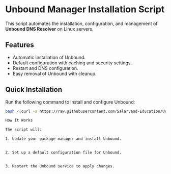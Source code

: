 # Unbound Manager Installation Script  

This script automates the installation, configuration, and management of **Unbound DNS Resolver** on Linux servers.  

## Features  
- Automatic installation of Unbound.  
- Default configuration with caching and security settings.  
- Restart and DNS configuration.  
- Easy removal of Unbound with cleanup.  

## Quick Installation  

Run the following command to install and configure Unbound:  

```bash  
bash <(curl -s https://raw.githubusercontent.com/Salarvand-Education/Unbound/main/install.sh)

How It Works

The script will:

1. Update your package manager and install Unbound.


2. Set up a default configuration file for Unbound.


3. Restart the Unbound service to apply changes.
